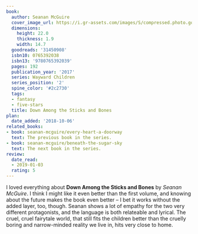 ```yaml
---
book:
  author: Seanan McGuire
  cover_image_url: https://i.gr-assets.com/images/S/compressed.photo.goodreads.com/books/1473685781l/31450908._SX98_.jpg
  dimensions:
    height: 22.0
    thickness: 1.9
    width: 14.7
  goodreads: '31450908'
  isbn10: 0765392038
  isbn13: '9780765392039'
  pages: 192
  publication_year: '2017'
  series: Wayward Children
  series_position: '2'
  spine_color: '#2c2730'
  tags:
  - fantasy
  - five-stars
  title: Down Among the Sticks and Bones
plan:
  date_added: '2018-10-06'
related_books:
- book: seanan-mcguire/every-heart-a-doorway
  text: The previous book in the series.
- book: seanan-mcguire/beneath-the-sugar-sky
  text: The next book in the series.
review:
  date_read:
  - 2019-01-03
  rating: 5
---
```


I loved everything about **Down Among the Sticks and Bones** by *Seanan McGuire*. I think I might like it even better
than the first volume, and knowing about the future makes the book even better – I bet it works without the added layer,
too, though. Seanan shows a lot of empathy for the two very different protagonists, and the language is both relateable
and lyrical. The cruel, cruel fairytale world, that still fits the children better than the cruelly boring and
narrow-minded reality we live in, hits very close to home.
